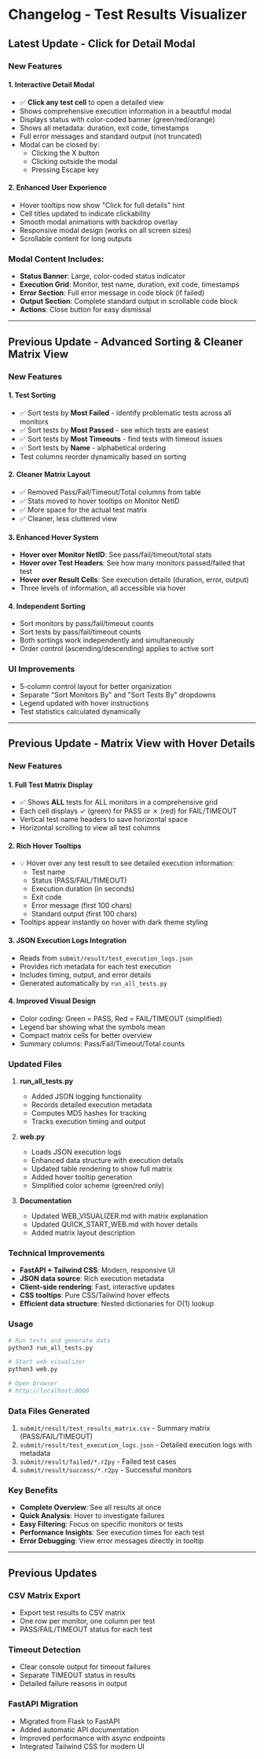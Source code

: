 # Changelog - Test Results Visualizer

## Latest Update - Click for Detail Modal

### New Features

#### 1. Interactive Detail Modal
- ✅ **Click any test cell** to open a detailed view
- Shows comprehensive execution information in a beautiful modal
- Displays status with color-coded banner (green/red/orange)
- Shows all metadata: duration, exit code, timestamps
- Full error messages and standard output (not truncated)
- Modal can be closed by:
  - Clicking the X button
  - Clicking outside the modal
  - Pressing Escape key

#### 2. Enhanced User Experience
- Hover tooltips now show "Click for full details" hint
- Cell titles updated to indicate clickability
- Smooth modal animations with backdrop overlay
- Responsive modal design (works on all screen sizes)
- Scrollable content for long outputs

### Modal Content Includes:
- **Status Banner**: Large, color-coded status indicator
- **Execution Grid**: Monitor, test name, duration, exit code, timestamps
- **Error Section**: Full error message in code block (if failed)
- **Output Section**: Complete standard output in scrollable code block
- **Actions**: Close button for easy dismissal

---

## Previous Update - Advanced Sorting & Cleaner Matrix View

### New Features

#### 1. Test Sorting
- ✅ Sort tests by **Most Failed** - identify problematic tests across all monitors
- ✅ Sort tests by **Most Passed** - see which tests are easiest
- ✅ Sort tests by **Most Timeouts** - find tests with timeout issues
- ✅ Sort tests by **Name** - alphabetical ordering
- Test columns reorder dynamically based on sorting

#### 2. Cleaner Matrix Layout
- ✅ Removed Pass/Fail/Timeout/Total columns from table
- ✅ Stats moved to hover tooltips on Monitor NetID
- ✅ More space for the actual test matrix
- ✅ Cleaner, less cluttered view

#### 3. Enhanced Hover System
- **Hover over Monitor NetID**: See pass/fail/timeout/total stats
- **Hover over Test Headers**: See how many monitors passed/failed that test
- **Hover over Result Cells**: See execution details (duration, error, output)
- Three levels of information, all accessible via hover

#### 4. Independent Sorting
- Sort monitors by pass/fail/timeout counts
- Sort tests by pass/fail/timeout counts
- Both sortings work independently and simultaneously
- Order control (ascending/descending) applies to active sort

### UI Improvements
- 5-column control layout for better organization
- Separate "Sort Monitors By" and "Sort Tests By" dropdowns
- Legend updated with hover instructions
- Test statistics calculated dynamically

---

## Previous Update - Matrix View with Hover Details

### New Features

#### 1. Full Test Matrix Display
- ✅ Shows **ALL** tests for ALL monitors in a comprehensive grid
- Each cell displays ✓ (green) for PASS or ✗ (red) for FAIL/TIMEOUT
- Vertical test name headers to save horizontal space
- Horizontal scrolling to view all test columns

#### 2. Rich Hover Tooltips
- 💡 Hover over any test result to see detailed execution information:
  - Test name
  - Status (PASS/FAIL/TIMEOUT)
  - Execution duration (in seconds)
  - Exit code
  - Error message (first 100 chars)
  - Standard output (first 100 chars)
- Tooltips appear instantly on hover with dark theme styling

#### 3. JSON Execution Logs Integration
- Reads from `submit/result/test_execution_logs.json`
- Provides rich metadata for each test execution
- Includes timing, output, and error details
- Generated automatically by `run_all_tests.py`

#### 4. Improved Visual Design
- Color coding: Green = PASS, Red = FAIL/TIMEOUT (simplified)
- Legend bar showing what the symbols mean
- Compact matrix cells for better overview
- Summary columns: Pass/Fail/Timeout/Total counts

### Updated Files

1. **run_all_tests.py**
   - Added JSON logging functionality
   - Records detailed execution metadata
   - Computes MD5 hashes for tracking
   - Tracks execution timing and output

2. **web.py**
   - Loads JSON execution logs
   - Enhanced data structure with execution details
   - Updated table rendering to show full matrix
   - Added hover tooltip generation
   - Simplified color scheme (green/red only)

3. **Documentation**
   - Updated WEB_VISUALIZER.md with matrix explanation
   - Updated QUICK_START_WEB.md with hover details
   - Added matrix layout description

### Technical Improvements

- **FastAPI + Tailwind CSS**: Modern, responsive UI
- **JSON data source**: Rich execution metadata
- **Client-side rendering**: Fast, interactive updates
- **CSS tooltips**: Pure CSS/Tailwind hover effects
- **Efficient data structure**: Nested dictionaries for O(1) lookup

### Usage

```bash
# Run tests and generate data
python3 run_all_tests.py

# Start web visualizer
python3 web.py

# Open browser
# http://localhost:8000
```

### Data Files Generated

1. `submit/result/test_results_matrix.csv` - Summary matrix (PASS/FAIL/TIMEOUT)
2. `submit/result/test_execution_logs.json` - Detailed execution logs with metadata
3. `submit/result/failed/*.r2py` - Failed test cases
4. `submit/result/success/*.r2py` - Successful monitors

### Key Benefits

- **Complete Overview**: See all results at once
- **Quick Analysis**: Hover to investigate failures
- **Easy Filtering**: Focus on specific monitors or tests
- **Performance Insights**: See execution times for each test
- **Error Debugging**: View error messages directly in tooltip

---

## Previous Updates

### CSV Matrix Export
- Export test results to CSV matrix
- One row per monitor, one column per test
- PASS/FAIL/TIMEOUT status for each test

### Timeout Detection
- Clear console output for timeout failures
- Separate TIMEOUT status in results
- Detailed failure reasons in output

### FastAPI Migration
- Migrated from Flask to FastAPI
- Added automatic API documentation
- Improved performance with async endpoints
- Integrated Tailwind CSS for modern UI

